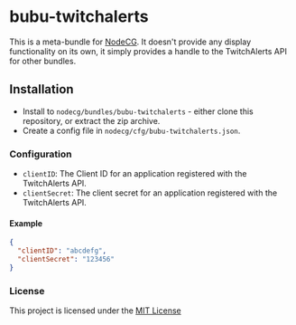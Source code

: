 # bubu-twitchalerts

This is a meta-bundle for [NodeCG](Ihttp://github.com/nodecg/nodecg). It doesn't provide any display functionality on its own, it simply
provides a handle to the TwitchAlerts API for other bundles.

## Installation

- Install to `nodecg/bundles/bubu-twitchalerts` - either clone this repository, or extract the zip archive.
- Create a config file in `nodecg/cfg/bubu-twitchalerts.json`.

### Configuration

* `clientID`: The Client ID for an application registered with the TwitchAlerts API.
* `clientSecret`: The client secret for an application registered with the TwitchAlerts API.

#### Example

```json
{
  "clientID": "abcdefg",
  "clientSecret": "123456"
}
```

### License
This project is licensed under the [MIT License](LICENSE)
